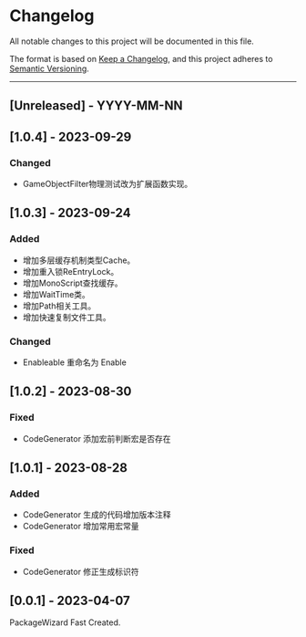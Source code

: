 # Changelog
All notable changes to this project will be documented in this file.

The format is based on [Keep a Changelog](https://keepachangelog.com/en/1.0.0/),
and this project adheres to [Semantic Versioning](https://semver.org/spec/v2.0.0.html).

<!--
## [Unreleased] - YYYY-MM-NN

### Added   
### Changed  
### Deprecated  
### Removed  
### Fixed  
### Security  
-->

---

## [Unreleased] - YYYY-MM-NN

## [1.0.4] - 2023-09-29
### Changed 
- GameObjectFilter物理测试改为扩展函数实现。

## [1.0.3] - 2023-09-24
### Added  
- 增加多层缓存机制类型Cache。  
- 增加重入锁ReEntryLock。  
- 增加MonoScript查找缓存。  
- 增加WaitTime类。  
- 增加Path相关工具。  
- 增加快速复制文件工具。  

### Changed 
- Enableable 重命名为  Enable


## [1.0.2] - 2023-08-30
### Fixed  
- CodeGenerator 添加宏前判断宏是否存在

## [1.0.1] - 2023-08-28
### Added 
- CodeGenerator 生成的代码增加版本注释
- CodeGenerator 增加常用宏常量

### Fixed  
- CodeGenerator 修正生成标识符


## [0.0.1] - 2023-04-07
PackageWizard Fast Created.


